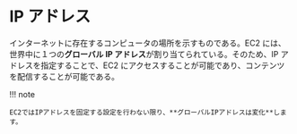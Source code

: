 # IP アドレス

インターネットに存在するコンピュータの場所を示すものである。EC2 には、世界中に１つの**グローバル IP アドレス**が割り当てられている。そのため、IP アドレスを指定することで、EC2 にアクセスすることが可能であり、コンテンツを配信することが可能である。

!!! note

    EC2ではIPアドレスを固定する設定を行わない限り、**グローバルIPアドレスは変化**します。
